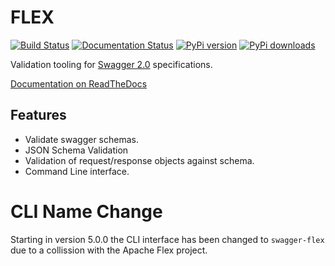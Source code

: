 # FLEX

[![Build Status](https://badgen.net/travis/pipermerriam/flex)](https://travis-ci.org/pipermerriam/flex)
[![Documentation Status](https://readthedocs.org/projects/flex-swagger/badge/?version=latest)](https://readthedocs.org/projects/flex-swagger/?badge=latest)
[![PyPi version](https://badgen.net/pypi/v/flex)](https://pypi.org/project/flex/)
[![PyPi downloads](https://img.shields.io/pypi/dm/flex.svg)](https://pypi.python.org/pypi/flex)
   

Validation tooling for [Swagger 2.0](https://github.com/wordnik/swagger-spec/blob/master/versions/2.0.md) specifications.


[Documentation on ReadTheDocs](http://flex-swagger.readthedocs.org/en/latest/)

## Features

* Validate swagger schemas.
* JSON Schema Validation
* Validation of request/response objects against schema.
* Command Line interface.


# CLI Name Change

Starting in version 5.0.0 the CLI interface has been changed to `swagger-flex`
due to a collission with the Apache Flex project.
